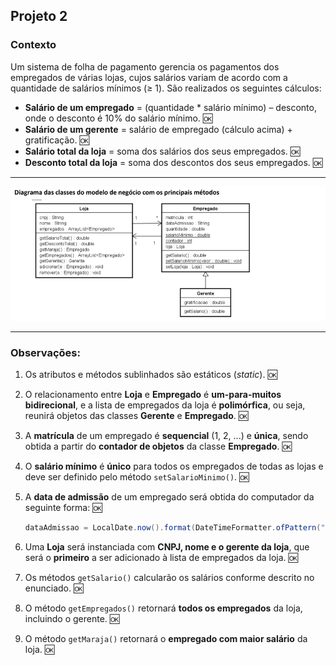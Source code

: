 ## **Projeto 2**

### **Contexto**

Um sistema de folha de pagamento gerencia os pagamentos dos empregados de várias lojas, cujos salários variam de acordo com a quantidade de salários mínimos (≥ 1). São realizados os seguintes cálculos:

- **Salário de um empregado** = (quantidade * salário mínimo) – desconto, onde o desconto é 10% do salário mínimo. 🆗
- **Salário de um gerente** = salário de empregado (cálculo acima) + gratificação. 🆗
- **Salário total da loja** = soma dos salários dos seus empregados. 🆗
- **Desconto total da loja** = soma dos descontos dos seus empregados. 🆗

---

<img src="/image/image.png">

---

### Observações:

1. Os atributos e métodos sublinhados são estáticos (*static*). 🆗
2. O relacionamento entre **Loja** e **Empregado** é **um-para-muitos bidirecional**, e a lista de empregados da loja é **polimórfica**, ou seja, reunirá objetos das classes **Gerente** e **Empregado**. 🆗
3. A **matrícula** de um empregado é **sequencial** (1, 2, ...) e **única**, sendo obtida a partir do **contador de objetos** da classe **Empregado**. 🆗
4. O **salário mínimo** é **único** para todos os empregados de todas as lojas e deve ser definido pelo método `setSalarioMinimo()`. 🆗
5. A **data de admissão** de um empregado será obtida do computador da seguinte forma: 🆗
    
    ```java
    dataAdmissao = LocalDate.now().format(DateTimeFormatter.ofPattern("dd/MM/yyyy"));
    ```
    
6. Uma **Loja** será instanciada com **CNPJ, nome e o gerente da loja**, que será o **primeiro** a ser adicionado à lista de empregados da loja. 🆗
7. Os métodos `getSalario()` calcularão os salários conforme descrito no enunciado. 🆗
8. O método `getEmpregados()` retornará **todos os empregados** da loja, incluindo o gerente. 🆗
9. O método `getMaraja()` retornará o **empregado com maior salário** da loja. 🆗
